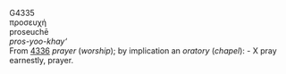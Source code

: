 <body>
  <p>G4335<br>  προσευχή  <br> proseuchē  <br><i>pros-yoo-khay‘ </i><br>From <a href="g4336.htm">4336</a>  <i>prayer</i> (<i>worship</i>); by implication an <i>oratory</i> (<i>chapel</i>): - X pray earnestly, prayer.<br></p>
 </body>